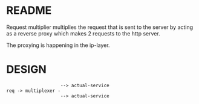 # README

Request multiplier multiplies the request that is sent to the server by 
acting as a reverse proxy which makes 2 requests to the http server.

The proxying is happening in the ip-layer.

# DESIGN
```
                    --> actual-service
req -> multiplexer -
                    --> actual-service
```
